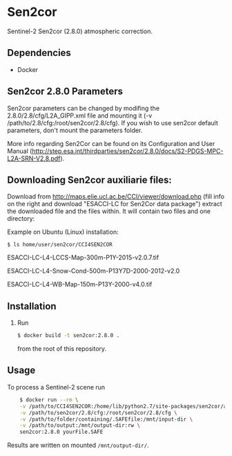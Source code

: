 # Sen2cor

Sentinel-2 Sen2cor (2.8.0) atmospheric correction.

## Dependencies

- Docker


## Sen2cor 2.8.0 Parameters
Sen2cor parameters can be changed by modifing the 2.8.0/2.8/cfg/L2A_GIPP.xml file and mounting it (-v /path/to/2.8/cfg:/root/sen2cor/2.8/cfg).
If you wish to use sen2cor default parameters, don't mount the parameters folder.

More info regarding Sen2Cor can be found on its Configuration and User Manual (http://step.esa.int/thirdparties/sen2cor/2.8.0/docs/S2-PDGS-MPC-L2A-SRN-V2.8.pdf).


## Downloading Sen2cor auxiliarie files:
  Download from http://maps.elie.ucl.ac.be/CCI/viewer/download.php (fill info on the right and download "ESACCI-LC for Sen2Cor data package")
  extract the downloaded file and the files within. It will contain two files and one directory:

  Example on Ubuntu (Linux) installation:

    $ ls home/user/sen2cor/CCI4SEN2COR

  ESACCI-LC-L4-LCCS-Map-300m-P1Y-2015-v2.0.7.tif

  ESACCI-LC-L4-Snow-Cond-500m-P13Y7D-2000-2012-v2.0

  ESACCI-LC-L4-WB-Map-150m-P13Y-2000-v4.0.tif


## Installation

1. Run

   ```bash
   $ docker build -t sen2cor:2.8.0 .
   ```

   from the root of this repository.

## Usage


To process a Sentinel-2 scene run

```bash
    $ docker run --rm \
    -v /path/to/CCI4SEN2COR:/home/lib/python2.7/site-packages/sen2cor/aux_data \
    -v /path/to/sen2cor/2.8/cfg:/root/sen2cor/2.8/cfg \
    -v /path/to/folder/containing/.SAFEfile:/mnt/input-dir \
    -v /path/to/output:/mnt/output-dir:rw \
    sen2cor:2.8.0 yourFile.SAFE
```

Results are written on mounted `/mnt/output-dir/`.
